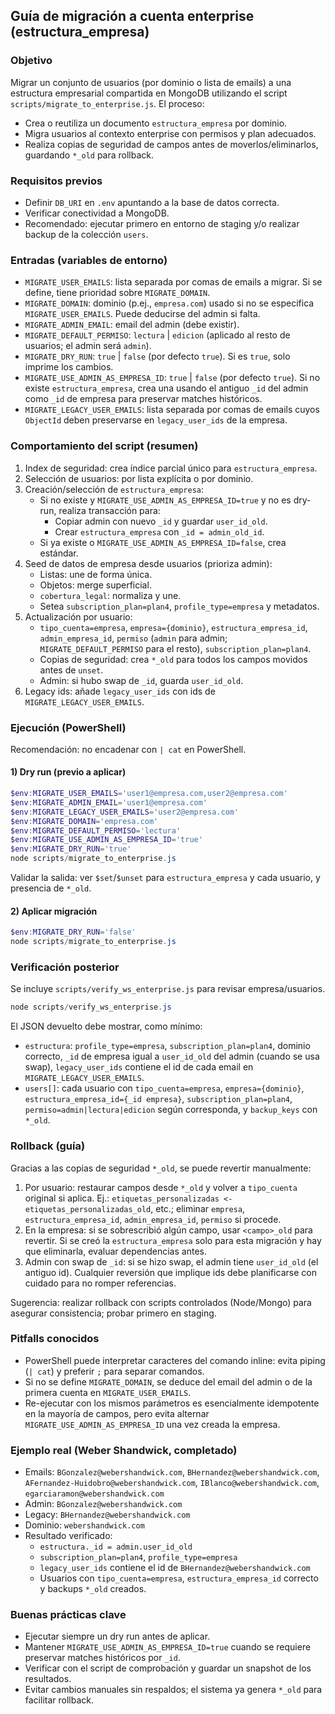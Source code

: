 ## Guía de migración a cuenta enterprise (estructura_empresa)

### Objetivo
Migrar un conjunto de usuarios (por dominio o lista de emails) a una estructura empresarial compartida en MongoDB utilizando el script `scripts/migrate_to_enterprise.js`. El proceso:
- Crea o reutiliza un documento `estructura_empresa` por dominio.
- Migra usuarios al contexto enterprise con permisos y plan adecuados.
- Realiza copias de seguridad de campos antes de moverlos/eliminarlos, guardando `*_old` para rollback.

### Requisitos previos
- Definir `DB_URI` en `.env` apuntando a la base de datos correcta.
- Verificar conectividad a MongoDB.
- Recomendado: ejecutar primero en entorno de staging y/o realizar backup de la colección `users`.

### Entradas (variables de entorno)
- `MIGRATE_USER_EMAILS`: lista separada por comas de emails a migrar. Si se define, tiene prioridad sobre `MIGRATE_DOMAIN`.
- `MIGRATE_DOMAIN`: dominio (p.ej., `empresa.com`) usado si no se especifica `MIGRATE_USER_EMAILS`. Puede deducirse del admin si falta.
- `MIGRATE_ADMIN_EMAIL`: email del admin (debe existir).
- `MIGRATE_DEFAULT_PERMISO`: `lectura` | `edicion` (aplicado al resto de usuarios; el admin será `admin`).
- `MIGRATE_DRY_RUN`: `true` | `false` (por defecto `true`). Si es `true`, solo imprime los cambios.
- `MIGRATE_USE_ADMIN_AS_EMPRESA_ID`: `true` | `false` (por defecto `true`). Si no existe `estructura_empresa`, crea una usando el antiguo `_id` del admin como `_id` de empresa para preservar matches históricos.
- `MIGRATE_LEGACY_USER_EMAILS`: lista separada por comas de emails cuyos `ObjectId` deben preservarse en `legacy_user_ids` de la empresa.

### Comportamiento del script (resumen)
1. Index de seguridad: crea índice parcial único para `estructura_empresa`.
2. Selección de usuarios: por lista explícita o por dominio.
3. Creación/selección de `estructura_empresa`:
   - Si no existe y `MIGRATE_USE_ADMIN_AS_EMPRESA_ID=true` y no es dry-run, realiza transacción para:
     - Copiar admin con nuevo `_id` y guardar `user_id_old`.
     - Crear `estructura_empresa` con `_id = admin_old_id`.
   - Si ya existe o `MIGRATE_USE_ADMIN_AS_EMPRESA_ID=false`, crea estándar.
4. Seed de datos de empresa desde usuarios (prioriza admin):
   - Listas: une de forma única.
   - Objetos: merge superficial.
   - `cobertura_legal`: normaliza y une.
   - Setea `subscription_plan=plan4`, `profile_type=empresa` y metadatos.
5. Actualización por usuario:
   - `tipo_cuenta=empresa`, `empresa={dominio}`, `estructura_empresa_id`, `admin_empresa_id`, `permiso` (`admin` para admin; `MIGRATE_DEFAULT_PERMISO` para el resto), `subscription_plan=plan4`.
   - Copias de seguridad: crea `*_old` para todos los campos movidos antes de `unset`.
   - Admin: si hubo swap de `_id`, guarda `user_id_old`.
6. Legacy ids: añade `legacy_user_ids` con ids de `MIGRATE_LEGACY_USER_EMAILS`.

### Ejecución (PowerShell)
Recomendación: no encadenar con `| cat` en PowerShell.

#### 1) Dry run (previo a aplicar)
```powershell
$env:MIGRATE_USER_EMAILS='user1@empresa.com,user2@empresa.com'
$env:MIGRATE_ADMIN_EMAIL='user1@empresa.com'
$env:MIGRATE_LEGACY_USER_EMAILS='user2@empresa.com'
$env:MIGRATE_DOMAIN='empresa.com'
$env:MIGRATE_DEFAULT_PERMISO='lectura'
$env:MIGRATE_USE_ADMIN_AS_EMPRESA_ID='true'
$env:MIGRATE_DRY_RUN='true'
node scripts/migrate_to_enterprise.js
```

Validar la salida: ver `$set`/`$unset` para `estructura_empresa` y cada usuario, y presencia de `*_old`.

#### 2) Aplicar migración
```powershell
$env:MIGRATE_DRY_RUN='false'
node scripts/migrate_to_enterprise.js
```

### Verificación posterior
Se incluye `scripts/verify_ws_enterprise.js` para revisar empresa/usuarios.

```powershell
node scripts/verify_ws_enterprise.js
```

El JSON devuelto debe mostrar, como mínimo:
- `estructura`: `profile_type=empresa`, `subscription_plan=plan4`, dominio correcto, `_id` de empresa igual a `user_id_old` del admin (cuando se usa swap), `legacy_user_ids` contiene el id de cada email en `MIGRATE_LEGACY_USER_EMAILS`.
- `users[]`: cada usuario con `tipo_cuenta=empresa`, `empresa={dominio}`, `estructura_empresa_id={_id empresa}`, `subscription_plan=plan4`, `permiso=admin|lectura|edicion` según corresponda, y `backup_keys` con `*_old`.

### Rollback (guía)
Gracias a las copias de seguridad `*_old`, se puede revertir manualmente:
1. Por usuario: restaurar campos desde `*_old` y volver a `tipo_cuenta` original si aplica. Ej.: `etiquetas_personalizadas <- etiquetas_personalizadas_old`, etc.; eliminar `empresa`, `estructura_empresa_id`, `admin_empresa_id`, `permiso` si procede.
2. En la empresa: si se sobrescribió algún campo, usar `<campo>_old` para revertir. Si se creó la `estructura_empresa` solo para esta migración y hay que eliminarla, evaluar dependencias antes.
3. Admin con swap de `_id`: si se hizo swap, el admin tiene `user_id_old` (el antiguo id). Cualquier reversión que implique ids debe planificarse con cuidado para no romper referencias.

Sugerencia: realizar rollback con scripts controlados (Node/Mongo) para asegurar consistencia; probar primero en staging.

### Pitfalls conocidos
- PowerShell puede interpretar caracteres del comando inline: evita piping (`| cat`) y preferir `;` para separar comandos.
- Si no se define `MIGRATE_DOMAIN`, se deduce del email del admin o de la primera cuenta en `MIGRATE_USER_EMAILS`.
- Re-ejecutar con los mismos parámetros es esencialmente idempotente en la mayoría de campos, pero evita alternar `MIGRATE_USE_ADMIN_AS_EMPRESA_ID` una vez creada la empresa.

### Ejemplo real (Weber Shandwick, completado)
- Emails: `BGonzalez@webershandwick.com`, `BHernandez@webershandwick.com`, `AFernandez-Huidobro@webershandwick.com`, `IBlanco@webershandwick.com`, `egarciaramon@webershandwick.com`
- Admin: `BGonzalez@webershandwick.com`
- Legacy: `BHernandez@webershandwick.com`
- Dominio: `webershandwick.com`
- Resultado verificado:
  - `estructura._id = admin.user_id_old`
  - `subscription_plan=plan4`, `profile_type=empresa`
  - `legacy_user_ids` contiene el id de `BHernandez@webershandwick.com`
  - Usuarios con `tipo_cuenta=empresa`, `estructura_empresa_id` correcto y backups `*_old` creados.

### Buenas prácticas clave
- Ejecutar siempre un dry run antes de aplicar.
- Mantener `MIGRATE_USE_ADMIN_AS_EMPRESA_ID=true` cuando se requiere preservar matches históricos por `_id`.
- Verificar con el script de comprobación y guardar un snapshot de los resultados.
- Evitar cambios manuales sin respaldos; el sistema ya genera `*_old` para facilitar rollback.










